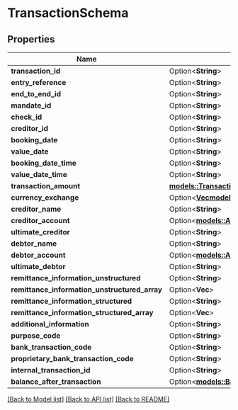 # TransactionSchema

## Properties

| Name                                          | Type                                                                                  | Description                            | Notes      |
| --------------------------------------------- | ------------------------------------------------------------------------------------- | -------------------------------------- | ---------- |
| **transaction_id**                            | Option<**String**>                                                                    | transactionId                          | [optional] |
| **entry_reference**                           | Option<**String**>                                                                    | entryReference                         | [optional] |
| **end_to_end_id**                             | Option<**String**>                                                                    | endToEndId                             | [optional] |
| **mandate_id**                                | Option<**String**>                                                                    | mandateId                              | [optional] |
| **check_id**                                  | Option<**String**>                                                                    | checkId                                | [optional] |
| **creditor_id**                               | Option<**String**>                                                                    | creditorId                             | [optional] |
| **booking_date**                              | Option<**String**>                                                                    | bookingDate                            | [optional] |
| **value_date**                                | Option<**String**>                                                                    | valueDate                              | [optional] |
| **booking_date_time**                         | Option<**String**>                                                                    | bookingDateTime                        | [optional] |
| **value_date_time**                           | Option<**String**>                                                                    | valueDateTime                          | [optional] |
| **transaction_amount**                        | [**models::TransactionAmountSchema**](TransactionAmountSchema.md)                     | transactionAmount                      |
| **currency_exchange**                         | Option<[**Vec<models::CurrencyExchangeSchema>**](CurrencyExchangeSchema.md)>          |                                        | [optional] |
| **creditor_name**                             | Option<**String**>                                                                    | creditorName                           | [optional] |
| **creditor_account**                          | Option<[**models::AccountSchema**](AccountSchema.md)>                                 | creditorAccount                        | [optional] |
| **ultimate_creditor**                         | Option<**String**>                                                                    | ultimateCreditor                       | [optional] |
| **debtor_name**                               | Option<**String**>                                                                    | debtorName                             | [optional] |
| **debtor_account**                            | Option<[**models::AccountSchema**](AccountSchema.md)>                                 | debtorAccount                          | [optional] |
| **ultimate_debtor**                           | Option<**String**>                                                                    | ultimateDebtor                         | [optional] |
| **remittance_information_unstructured**       | Option<**String**>                                                                    | remittanceInformationUnstructured      | [optional] |
| **remittance_information_unstructured_array** | Option<**Vec<String>**>                                                               | remittanceInformationUnstructuredArray | [optional] |
| **remittance_information_structured**         | Option<**String**>                                                                    | remittanceInformationStructured        | [optional] |
| **remittance_information_structured_array**   | Option<**Vec<String>**>                                                               | remittanceInformationStructuredArray   | [optional] |
| **additional_information**                    | Option<**String**>                                                                    | additionalInformation                  | [optional] |
| **purpose_code**                              | Option<**String**>                                                                    | purposeCode                            | [optional] |
| **bank_transaction_code**                     | Option<**String**>                                                                    | bankTransactionCode                    | [optional] |
| **proprietary_bank_transaction_code**         | Option<**String**>                                                                    | proprietaryBankTransactionCode         | [optional] |
| **internal_transaction_id**                   | Option<**String**>                                                                    | internalTransactionId                  | [optional] |
| **balance_after_transaction**                 | Option<[**models::BalanceAfterTransactionSchema**](BalanceAfterTransactionSchema.md)> | balanceAfterTransaction                | [optional] |

[[Back to Model list]](../README.md#documentation-for-models) [[Back to API list]](../README.md#documentation-for-api-endpoints) [[Back to README]](../README.md)
